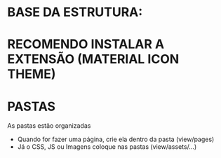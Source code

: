 # BASE DA ESTRUTURA:
<?php 
    $tituloPagina = ''; // Definir o título da página
    $cssPagina = []; //Colocar o arquivo .css (exemplo: 'ONG/cadastro.css')
    require_once '../../components/header.php';
?>
<!-- COMEÇAR SEU CÓDIGO AQUI -->


<?php
    $jsPagina = []; //Colocar o arquivo .js (exemplo: 'cadastro.js')
    require_once '../../components/footer.php';
?>



# RECOMENDO INSTALAR A EXTENSÃO (MATERIAL ICON THEME)



# PASTAS
As pastas estão organizadas

- Quando for fazer uma página, crie ela dentro da pasta (view/pages)
- Já o CSS, JS ou Imagens coloque nas pastas (view/assets/...)
